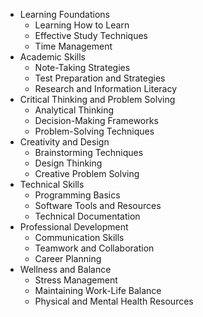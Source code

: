 - Learning Foundations
    - Learning How to Learn
    - Effective Study Techniques
    - Time Management
- Academic Skills
    - Note-Taking Strategies
    - Test Preparation and Strategies
    - Research and Information Literacy
- Critical Thinking and Problem Solving
    - Analytical Thinking
    - Decision-Making Frameworks
    - Problem-Solving Techniques
- Creativity and Design
    - Brainstorming Techniques
    - Design Thinking
    - Creative Problem Solving
- Technical Skills
    - Programming Basics
    - Software Tools and Resources
    - Technical Documentation
- Professional Development
    - Communication Skills
    - Teamwork and Collaboration
    - Career Planning
- Wellness and Balance
    - Stress Management
    - Maintaining Work-Life Balance
    - Physical and Mental Health Resources